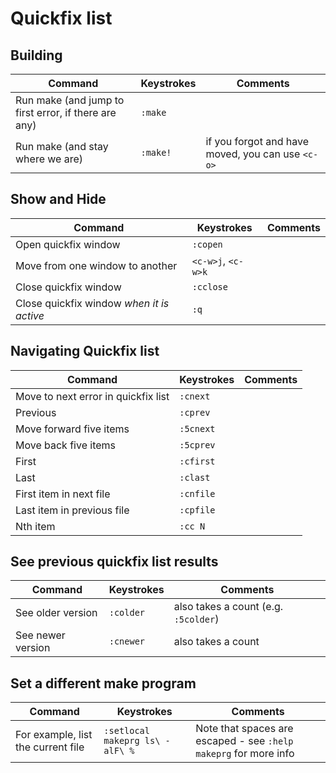 # Quickfix list

## Building

Command | Keystrokes | Comments
------- | ---------- | --------
Run make (and jump to first error, if there are any) | `:make`
Run make (and stay where we are) | `:make!` | if you forgot and have moved, you can use `<c-o>`

## Show and Hide

Command | Keystrokes | Comments
------- | ---------- | --------
Open quickfix window | `:copen`
Move from one window to another | `<c-w>j`, `<c-w>k`
Close quickfix window | `:cclose`
Close quickfix window *when it is active* | `:q`

## Navigating Quickfix list

Command | Keystrokes | Comments
------- | ---------- | --------
Move to next error in quickfix list | `:cnext`
Previous | `:cprev`
Move forward five items | `:5cnext`
Move back five items | `:5cprev`
First | `:cfirst`
Last | `:clast`
First item in next file | `:cnfile`
Last item in previous file | `:cpfile`
Nth item | `:cc N`

## See previous quickfix list results

Command | Keystrokes | Comments
------- | ---------- | --------
See older version | `:colder` | also takes a count (e.g. `:5colder`)
See newer version | `:cnewer` | also takes a count

## Set a different make program

Command | Keystrokes | Comments
------- | ---------- | --------
For example, list the current file | `:setlocal makeprg ls\ -alF\ %` | Note that spaces are escaped - see `:help makeprg` for more info
